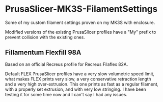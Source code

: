 # PrusaSlicer-MK3S-FilamentSettings
Some of my custom filament settings proven on my MK3S with enclosure.

Modified versions of the existing PrusaSlicer profiles have a "My" prefix to prevent collision with the existing ones.

## Fillamentum Flexfill 98A
Based on an official Recreus profile for Recreus Filaflex 82A.

Default FLEX PrusaSlicer profiles have a very slow volumetric speed limit, what makes FLEX prints very slow, a very conservative retraction length and a very high over-extrusion. This one prints as fast as a regular filament, with a properly set extrusion, and with very low stringing. I have been testing it for some time now and I can't say I had any issues.
